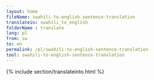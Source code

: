 ```yaml
---
layout: home
fileName: swahili-to-english-sentence-translation
translatein: swahili_to_english
folderName : translate
lang: pl
from: sw
to: en
permalink: /pl/swahili-to-english-sentence-translation
tool: swahili-to-english-sentence-translation
---
```

{% include section/translateinto.html %}